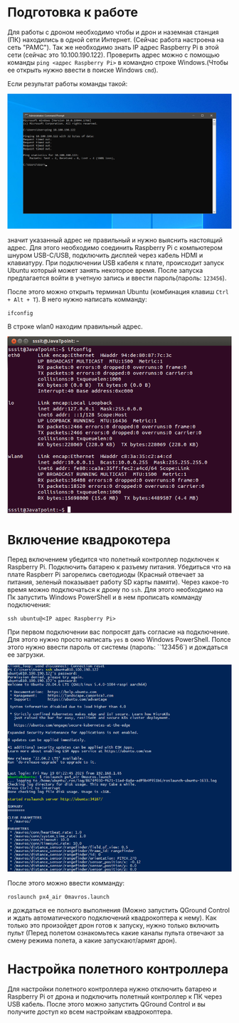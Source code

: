 # Подготовка к работе
Для работы с дроном необходимо чтобы и дрон и наземная станция (ПК) находились в одной сети Интернет. (Сейчас работа настроена на сеть "PAMC"). Так же необходимо знать IP адрес Raspberry Pi в этой сети (сейчас это 10.100.190.122).
Проверить адрес можно с помощью команды `ping <адрес Raspberry Pi>` в командно строке Windows.(Чтобы ее открыть нужно ввести в поиске Windows `cmd`).

Если результат работы команды такой:

![ping](./1.png)

значит указанный адрес не правильный и нужно выяснить настоящий адрес. Для этого необходимо соединить Raspberry Pi с компьютером шнуром USB-C/USB, подключить дисплей через кабель HDMI и клавиатуру. При подключении USB кабеля к плате, происходит запуск Ubuntu который может занять некоторое время.
После запуска предлагается войти в учетную запись и ввести пароль(пароль: `123456`).

После этого можно открыть терминал Ubuntu (комбинация клавиш `Ctrl + Alt + T`). В него нужно написать комманду:
```
ifconfig
```

В строке wlan0 находим правильный адрес.

![ifconfig](./2.png)


# Включение квадрокотера

Перед включением убедится что полетный контроллер подключен к Raspberry Pi.
Подключить батарею к разъему питания. Убедиться что на плате Raspberr Pi загорелись светодиоды (Красный отвечает за питания, зеленый показывает работу SD карты памяти).
Через какое-то время можно подключаться к дрону по `ssh`. Для этого необходимо на Пк запустить Windows PowerShell и в нем прописать комманду подключения:

```
ssh ubuntu@<IP адрес Raspberry Pi>
```
При первом подключении вас попросят дать согласие на подключение. Для этого нужно просто написать `yes` в окно Windows PowerShell.
Полсе этого нужно ввести пароль от системы (пароль: ``123456`) и дождаться ее загрузки.

![ifconfig](./3.png)

После этого можно ввести комманду: 
```
roslaunch px4_air 0mavros.launch
```

и дождаться ее полного выполнения (Можно запустить QGround Control и ждать автоматического подключений квадрокоптера к нему). Как только это произойдет дрон готов к запуску, нужно только включить пульт (Перед полетом ознакомьтесь какие каналы пульта отвечают за смену режима полета, а какие запускают/армят дрон). 

# Настройка полетного контроллера 

Для настройки полетного контроллера нужно отключить батарею и Raspberry Pi от дрона и подключить полетный контроллер к ПК через USB кабель. После этого можно запустить QGround Control и вы получите доступ ко всем  настройкам квадрокоптера.


